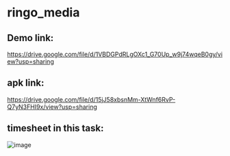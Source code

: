 # ringo_media

## Demo link:
https://drive.google.com/file/d/1VBDGPdRLgOXc1_G70Up_w9j74wqeB0gy/view?usp=sharing

## apk link:
https://drive.google.com/file/d/15jJ58xbsnMm-XtWnf6RvP-Q7yN3FHI9x/view?usp=sharing

## timesheet in this task:
![image](https://github.com/user-attachments/assets/978d240b-745a-4e74-820a-c11201e157d1)


